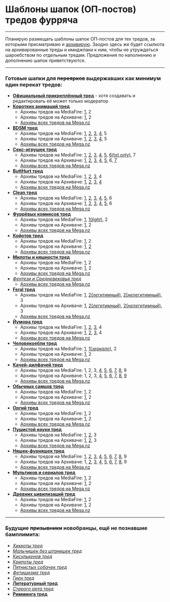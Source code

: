 # Шаблоны шапок (ОП-постов) тредов фурряча

---

Планирую размещать шаблоны шапок ОП-постов для тех тредов, за которыми присматриваю и [архивирую](https://mega.nz/#F!vY5h2bxB!zw0o2i4czJqVl0OxlNJL1g "Архив тредов на Меге").
Заодно здесь же будет ссылкота на архивированные треды и имиджпаки к ним, чтобы не утруждаться шароебством по отдельным тредам.
Предложения по наполнению и дополнению шапок приветствуются.

---

### Готовые шапки для ~~переярков~~ выдержавших как минимум один перекат тредов:

* __[Официальный прикреплённый тред](OFF.md)__ - хотя создавать и редактировать её может только модератор
* __[Коротких анимаций тред](A.md)__
  * Архивы тредов на MediaFire: [1](http://www.mediafire.com/?hmkjnvtgpxvxtts), 2
  * Архивы тредов на Архиваче: [1](http://arhivach.cf/thread/122270/), 2
  * [Архивы всех тредов на Mega.nz](https://mega.nz/#F!6VpgSIaC!ql_jPT1lHjdC-oWsp_GCxQ)
* __[BDSM тред](B.md)__
  * Архивы тредов на MediaFire: [1](http://www.mediafire.com/?phxb62cbi96fn6d), [2](http://www.mediafire.com/?t6612afy1lyatc7), [3](http://www.mediafire.com/?4jx7cept28821c9), [4](http://www.mediafire.com/?dtajw7vm9t4x4b5), 5
  * Архивы тредов на Архиваче: [1](http://web.archive.org/web/20121028113450/http://2ch.hk/fur/res/55394.html), [2](http://arhivach.cf/thread/72491/), [3](http://arhivach.cf/thread/122272/), [4](http://arhivach.cf/thread/305923/), 5
  * [Архивы всех тредов на Mega.nz](https://mega.nz/#F!KUZ01ZLD!JL-YJE_9KdS9kl-5rmvQ8A)
* __[Секс-игрушек тред](BD.md)__
  * Архивы тредов на MediaFire: [1](http://www.mediafire.com/?d63d7yj1e3uvne1), [2](http://www.mediafire.com/?hi4h7lh5qlaiqqo), [3](https://www.mediafire.com/?4gxnlh11bywjt7d), [4](https://www.mediafire.com/?d0oeq901wdvytqm), [5](https://www.mediafire.com/?7v0i76ri6pqzpab), [6(txt only)](https://www.mediafire.com/?cujlqwzkl48ccis), 7
  * Архивы тредов на Архиваче: [1](http://arhivach.cf/thread/165088/), [2](http://arhivach.cf/thread/207822/), [3](http://arhivach.cf/thread/271354/), [4](http://arhivach.cf/thread/292961/), [5](http://arhivach.cf/thread/320310/), 6, [7](https://arhivach.cf/thread/325521/)
  * [Архивы всех тредов на Mega.nz](https://mega.nz/#F!eMJilZZQ!Fxow6RuB9UUPwfJBZa4jng)
* __[ButtHurt тред](BH.md)__
  * Архивы тредов на MediaFire: [1](http://www.mediafire.com/?mr7b8nbqbty3nxy), [2](http://www.mediafire.com/?zdp04lr0bw44qlc), [3](https://www.mediafire.com/?6mdxhrzgw75432w), 4
  * Архивы тредов на Архиваче: [1](http://arhivach.cf/thread/188432/), [2](http://arhivach.cf/thread/284411/), [3](http://arhivach.cf/thread/325226/), [4](http://arhivach.cf/thread/328824/)
  * [Архивы всех тредов на Mega.nz](https://mega.nz/#F!7ZR3GboT!DjcDdDDuyQGxBUSmUT2rUA)
* __[Clean тред](C.md)__
  * Архивы тредов на MediaFire: [1](https://www.mediafire.com/?xlxaptdmtt7u6yt), [2](https://www.mediafire.com/?4nv2o8baoax2qc4), [3](https://www.mediafire.com/?popirqw0y9qu7vb), [4](http://www.mediafire.com/?ud76kcwnws4fw4s), [5](https://www.mediafire.com/?vdntftobn3v4krw), 6
  * Архивы тредов на Архиваче: [1](https://arhivach.cf/thread/72494/), [2](https://arhivach.cf/thread/92389/), [3](http://arhivach.cf/thread/122273/), [4](http://arhivach.cf/thread/190144/), [5](http://arhivach.cf/thread/256499/), 6
  * [Архивы всех тредов на Mega.nz](https://mega.nz/#F!GVQlBIaK!XWy0g2TceJAZofNnfcyjAQ)
* __[Фуррёвых комиксов тред](COM.md)__
  * Архивы тредов на MediaFire: [1](https://www.mediafire.com/?u85gavck2dma9rj), [1(_light_)](https://www.mediafire.com/?6mdkx2m15xab81e), 2
  * Архивы тредов на Архиваче: [1](http://arhivach.cf/thread/144197/), 2
  * [Архивы всех тредов на Mega.nz](https://mega.nz/#F!nUwViQpS!QZKhRcUItwdicPaa6K4lDA)
* __[Койотов тред](COY.md)__
  * Архивы тредов на MediaFire: [1](https://www.mediafire.com/?k99al4j22x2kb74), 2
  * Архивы тредов на Архиваче: [1](https://arhivach.cf/thread/193506/), [2](https://arhivach.cf/thread/325489/)
  * [Архивы всех тредов на Mega.nz](https://mega.nz/#F!7AwjgDzQ!BCDM8p3rnsrZK3Gn1iO_HQ)
* __[Милоты и няшности тред](CUTE.md)__
  * Архивы тредов на MediaFire: [1](http://www.mediafire.com/?wz70ft14nq7oqlb), 2
  * Архивы тредов на Архиваче: [1](http://arhivach.cf/thread/96436/), 2
  * [Архивы всех тредов на Mega.nz](https://mega.nz/#F!3FJmGa5D!Whmm8RtprCnreOzMGW8cfQ)
* _[Фентези и Средневековья тред](FANT.md)_
  * [Архивы всех тредов на Mega.nz](https://mega.nz/#F!mVIjlaLC!gvbOnOuzy0w7-i8kCM0H8g)
* __[Feral тред](FERAL.md)__
  * Архивы тредов на MediaFire: [1](http://www.mediafire.com/?8q477g39d7z2772), [2(_легитимный_)](http://www.mediafire.com/?1zk0fmrfboj5j9p), [2(_нелегитимный_)](http://www.mediafire.com/?u99jyqm4vse3yzc), 3
  * Архивы тредов на Архиваче: [1](https://arhivach.cf/thread/29867/), [2(_легитимный_)](http://arhivach.cf/thread/312698/), [2(_нелегитимный_)](http://arhivach.cf/thread/312697/), 3
  * [Архивы всех тредов на Mega.nz](https://mega.nz/#F!nEIRHbTQ!KkOqbnh_QS6QluXvMpQikg)
* __[Йумора тред](FUN.md)__
  * Архивы тредов на MediaFire: [1](http://www.mediafire.com/?452rjkz4gfbnltk), [2](http://www.mediafire.com/?w1iu72c5zc79bcs), [3](http://www.mediafire.com/?4c3b9y2t0t13kn4), 4
  * Архивы тредов на Архиваче: [1](http://arhivach.cf/thread/188211/), [2](https://arhivach.cf/thread/240306/), [3](http://arhivach.cf/thread/306606/), 4
  * [Архивы всех тредов на Mega.nz](https://mega.nz/#F!qYZSgYpR!cu7zaVcJy_pDZluWi57cwQ)
* __[Человекоебли тред](HUM.md)__
  * Архивы тредов на MediaFire: [1](https://www.mediafire.com/?awuee9nv0ycr2t2), [1(_зеркало_)](https://mega.nz/#!R4pW1ADb!rufNFF4hOFoSnL5FpLH4SG8lNnW1AGqepORymmJUMvU), 2
  * Архивы тредов на Архиваче: [1](http://arhivach.cf/thread/122269/), 2
  * [Архивы всех тредов на Mega.nz](https://mega.nz/#F!nUBikS4I!X3xWNav7Bo0re6Tj3d69cQ)
* __[Качей-дилфачей тред](M.md)__
  * Архивы тредов на MediaFire: 1, 2, 3, [4](http://www.mediafire.com/?dn55xnca5xut6bx), [5](http://www.mediafire.com/?ecccacshah1t0c0), [6](http://www.mediafire.com/?2wfwetpxg29afd9), [7](http://www.mediafire.com/?40fryjah4ugc85m), [8](http://www.mediafire.com/?6qa9iq02n2nzusz), 9
  * Архивы тредов на Архиваче: 1, 2, 3, [4](http://arhivach.cf/thread/58563/), [5](http://arhivach.cf/thread/58560/), [6](http://arhivach.cf/thread/122277/), [7](http://arhivach.cf/thread/242021/), [8](https://arhivach.cf/thread/301991/), [9](https://arhivach.cf/thread/325523/)
  * [Архивы всех тредов на Mega.nz](https://mega.nz/#F!XFox2brL!g6FIuzrtRkcbEAaokNhu5Q)
* __[Обычных самцов тред](N.md)__
  * Архивы тредов на MediaFire: [1](https://www.mediafire.com/?q307w8ue6pnuwg2), 2
  * Архивы тредов на Архиваче: [1](http://arhivach.cf/thread/122275/), 2
  * [Архивы всех тредов на Mega.nz](https://mega.nz/#F!WIwxxKaY!1pfLq_5Pnm0H5cjXVSbMyA)
* __[Оргий тред](O.md)__
  * Архивы тредов на MediaFire: [1](http://www.mediafire.com/?wbj9ldk5qe0y6a8/), 2
  * Архивы тредов на Архиваче: [1](https://arhivach.cf/thread/111308/), 2
  * [Архивы всех тредов на Mega.nz](https://mega.nz/#F!fAA0BCJY!snPLnPS_D7fmp3SQj6HufA)
* __[Пушистой науки тред](SCI.md)__
  * Архивы тредов на MediaFire: [1](http://www.mediafire.com/?oo1uutfq1k37ilm), [2](http://www.mediafire.com/?s6zfmp46w9z906b), 3
  * Архивы тредов на Архиваче: [1](http://arhivach.cf/thread/122280/), [2](http://arhivach.cf/thread/162029/), 3
  * [Архивы всех тредов на Mega.nz](https://mega.nz/#F!zB5GRBiT!H-exeMvqc3E7dDx5sdUsJA)
* __[Няшек-фурняшек тред](T.md)__
  * Архивы тредов на MediaFire: [1](http://www.mediafire.com/?aq2qdtb9ornzc89), [2](http://www.mediafire.com/?4c0pr1a2vcvl0qa), [3](http://www.mediafire.com/?3qa9iooma15wzuk), [4](http://www.mediafire.com/?vxkun3ss67wg275), [5](http://www.mediafire.com/?3dv9rnc6emy8vn5), [6](http://www.mediafire.com/?e2x9x9c566ew680), [7](http://www.mediafire.com/?424dgyjpg1s3o60), [8](http://www.mediafire.com/?qvmc7cdj44z0zz5), 9
  * Архивы тредов на Архиваче: 1, [2](https://arhivach.cf/thread/57600/), [3](https://arhivach.cf/thread/64606/), [4](https://arhivach.cf/thread/64603/), [5](https://arhivach.cf/thread/64594/), [6](https://arhivach.cf/thread/104444/), [7](https://arhivach.cf/thread/122276/), [8](https://arhivach.cf/thread/316993/), 9
  * [Архивы всех тредов на Mega.nz](https://mega.nz/#F!mEpCEICA!9ZzL7gX3TK-Qso-ZxE-uow)
* __[Мультиков и сериалов тред](TOONS.md)__
  * Архивы тредов на MediaFire: [1](http://www.mediafire.com/?z4z4a5tr2qcg8ra), 2
  * Архивы тредов на Архиваче: [1](http://arhivach.cf/thread/50757/), 2
  * [Архивы всех тредов на Mega.nz](https://mega.nz/#F!WVBHjbRC!j07xBaWP7uxWQfWxTI_Emw)
* __[Древних цивилизаций тред](TRIBAL.md)__
  * Архивы тредов на MediaFire: [1](http://www.mediafire.com/?kxa7aup3tk20sv1), 2
  * Архивы тредов на Архиваче: [1](http://arhivach.cf/thread/229143/), 2
  * [Архивы всех тредов на Mega.nz](https://mega.nz/#F!mF4CTZyQ!cPxmWQq_i9g0TfIxtBV0aA)

---

### Будущие ~~призывники~~ новобранцы, ещё не познавшие бамплимита:

* _[Хиккоты тред](ANGST.md)_
* _[Мальчишек без штанишек тред](BLM.md)_
* _[Кисулькенов тред](CATS.md)_
* _[Крипоты тред](CREEP.md)_
* _[Пятнистых собачек тред](DALM.md)_
* _[Фетишизма тред](FET.md)_
* _[Гиен тред](HY.md)_
* __[Литературный тред](LIT.md)__
* _[Старого арта тред](OLDFAG.md)_
* __[Римминга тред](RIM.md)__
